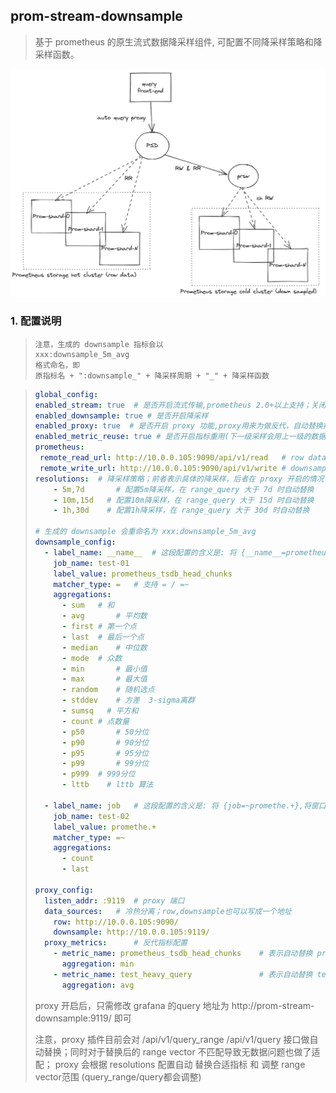 ## prom-stream-downsample

> 基于 prometheus 的原生流式数据降采样组件, 可配置不同降采样策略和降采样函数。



![image-20240108204718284](img/image-20240108204718284.png)



### 1. 配置说明

> ```
> 注意，生成的 downsample 指标会以  
> xxx:downsample_5m_avg
> 格式命名，即 
> 原指标名 + ":downsample_" + 降采样周期 + "_" + 降采样函数
> ```

> ```yaml
> global_config:
> enabled_stream: true  # 是否开启流式传输,prometheus 2.0+以上支持；关闭后默认使用 sample 模式
> enabled_downsample: true # 是否开启降采样
> enabled_proxy: true  # 是否开启 proxy 功能,proxy用来为做反代，自动替换指标名
> enabled_metric_reuse: true # 是否开启指标重用(下一级采样会用上一级的数据)
> prometheus:
>  remote_read_url: http://10.0.0.105:9090/api/v1/read   # row data 读地址
>  remote_write_url: http://10.0.0.105:9090/api/v1/write # downsample 结果写入地址
> resolutions:  # 降采样策略；前者表示具体的降采样，后者在 proxy 开启的情况下会自动将原 metric 替换为 downsample metric
>     - 5m,7d		# 配置5m降采样，在 range_query 大于 7d 时自动替换
>     - 10m,15d   # 配置10m降采样，在 range_query 大于 15d 时自动替换
>     - 1h,30d    # 配置1h降采样，在 range_query 大于 30d 时自动替换
> 
> # 生成的 downsample 会重命名为 xxx:downsample_5m_avg
> downsample_config:
>   - label_name: __name__  # 这段配置的含义是: 将 {__name__=prometheus_tsdb_head_chunks},将窗口内的点以 5m/10/1h 为采样周期，分别执行 aggregations 中的降采样算法 
>     job_name: test-01
>     label_value: prometheus_tsdb_head_chunks
>     matcher_type: =   # 支持 = / =~ 
>     aggregations:
>       - sum 	# 和
>       - avg		# 平均数
>       - first	# 第一个点
>       - last	# 最后一个点
>       - median	# 中位数
>       - mode	# 众数
>       - min		# 最小值
>       - max		# 最大值
>       - random	# 随机选点
>       - stddev	# 方差  3-sigma离群
>       - sumsq   # 平方和
>       - count	# 点数量
>       - p50		# 50分位
>       - p90		# 90分位
>       - p95		# 95分位
>       - p99		# 99分位
>       - p999	# 999分位
>       - lttb    # lttb 算法
> 
>   - label_name: job 	# 这段配置的含义是: 将 {job=~promethe.+},将窗口内的点以 5m/10/1h 为采样周期，分别执行 aggregations 中的降采样算法 
>     job_name: test-02
>     label_value: promethe.+
>     matcher_type: =~
>     aggregations:
>       - count
>       - last
> 
> proxy_config:
>   listen_addr: :9119	# proxy 端口
>   data_sources:   # 冷热分离；row,downsample也可以写成一个地址
>     row: http://10.0.0.105:9090/
>     downsample: http://10.0.0.105:9119/
>   proxy_metrics:		# 反代指标配置
>     - metric_name: prometheus_tsdb_head_chunks	# 表示自动替换 prometheus_tsdb_head_chunks 指标为 min 的降采样指标
>       aggregation: min
>     - metric_name: test_heavy_query				# 表示自动替换 test_heavy_query 指标为 avg 的降采样指标
>       aggregation: avg
> ```
>
> proxy 开启后，只需修改 grafana 的query 地址为 http://prom-stream-downsample:9119/ 即可
>
> 注意，proxy 插件目前会对 /api/v1/query_range /api/v1/query 接口做自动替换；同时对于替换后的 range vector 不匹配导致无数据问题也做了适配；
> proxy 会根据 resolutions 配置自动 替换合适指标 和 调整 range vector范围 (query_range/query都会调整)
